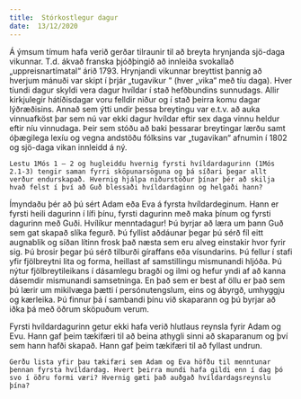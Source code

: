```yaml
---
title:  Stórkostlegur dagur
date:  13/12/2020
---
```


Á ýmsum tímum hafa verið gerðar tilraunir til að breyta hrynjanda sjö-daga vikunnar. T.d. ákvað franska þjóðþingið að innleiða svokallað „uppreisnartímatal“ árið 1793. Hrynjandi vikunnar breyttist þannig að hverjum mánuði var skipt í þrjár „tugavikur “ (hver „vika“ með tíu daga). Hver tíundi dagur skyldi vera dagur hvíldar í stað hefðbundins sunnudags. Allir kirkjulegir hátíðisdagar voru felldir niður og í stað þeirra komu dagar lýðræðisins. Annað sem ýtti undir þessa breytingu var e.t.v. að auka vinnuafköst þar sem nú var ekki dagur hvíldar eftir sex daga vinnu heldur eftir níu vinnudaga. Þeir sem stóðu að baki þessarar breytingar lærðu samt óþægilega lexíu og vegna andstöðu fólksins var „tugavikan“ afnumin í 1802 og sjö-daga vikan innleidd á ný.

`Lestu 1Mós 1 – 2 og hugleiddu hvernig fyrsti hvíldardagurinn (1Mós 2.1-3) tengir saman fyrri sköpunarsöguna og þá síðari þegar allt verður endurskapað. Hvernig hjálpa niðurstöður þínar þér að skilja hvað felst í því að Guð blessaði hvíldardaginn og helgaði hann?`

Ímyndaðu þér að þú sért Adam eða Eva á fyrsta hvíldardeginum. Hann er fyrsti heili dagurinn í lífi þínu, fyrsti dagurinn með maka þínum og fyrsti dagurinn með Guði. Hvílíkur menntadagur! Þú byrjar að læra um þann Guð sem gat skapað slíka fegurð. Þú fyllist aðdáunar þegar þú sérð fíl eitt augnablik og síðan lítinn frosk það næsta sem eru alveg einstakir hvor fyrir sig. Þú brosir þegar þú sérð tilburði gíraffans eða vísundarins. Þú fellur í stafi yfir fjölbreytni lita og forma, heillast af samstillingu mismunandi hljóða. Þú nýtur fjölbreytileikans í dásamlegu bragði og ilmi og hefur yndi af að kanna dásemdir mismunandi samsetninga. En það sem er best af öllu er það sem þú lærir um mikilvæga þætti í persónutengslum, eins og ábyrgð, umhyggju og kærleika. Þú finnur þá í sambandi þínu við skaparann og þú byrjar að iðka þá með öðrum sköpuðum verum.

Fyrsti hvíldardagurinn getur ekki hafa verið hlutlaus reynsla fyrir Adam og Evu. Hann gaf þeim tækifæri til að beina athygli sinni að skaparanum og því sem hann hafði skapað. Hann gaf þeim tækifæri til að fyllast undrun.

`Gerðu lista yfir þau tækifæri sem Adam og Eva höfðu til menntunar þennan fyrsta hvíldardag. Hvert þeirra mundi hafa gildi enn í dag þó svo í öðru formi væri? Hvernig gæti það auðgað hvíldardagsreynslu þína?`